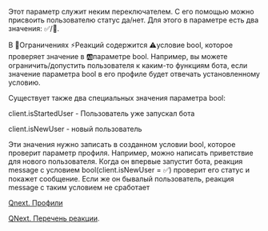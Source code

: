 
Этот параметр служит неким переключателем. С его помощью можно присвоить пользователю статус да/нет. Для этого в параметре есть два значения: ✅/🚫. 



В 🚧Ограничениях ⚡️Реакций содержится ⚠️условие bool, которое проверяет значение в 🆎параметре bool. Например, вы можете ограничить/допустить пользователя к каким-то функциям бота, если значение параметра bool в его профиле будет отвечать установленному условию.



Существует также два специальных значения параметра bool: 

client.isStartedUser - Пользователь уже запускал бота

client.isNewUser - новый пользователь



Эти значения нужно записать в созданном условии bool, которое проверит параметр профиля. Например, можно написать приветствие для нового пользователя. Когда он впервые запустит бота, реакция message с условием bool(client.isNewUser = ✅) проверит его статус и покажет сообщение. Если же он бывалый пользователь, реакция message с таким условием не сработает



[Qnext. Профили](/ph/QNext-admin-profile-about-04-25)

[QNext. Перечень реакции](/ph/QNext-admin-reaction-about-05-01).